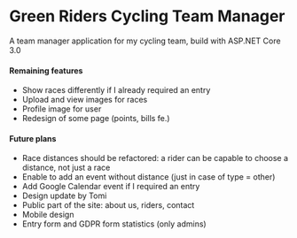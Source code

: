 # Green Riders Cycling Team Manager
A team manager application for my cycling team, build with ASP.NET Core 3.0

#### Remaining features
* Show races differently if I already required an entry
* Upload and view images for races
* Profile image for user
* Redesign of some page (points, bills fe.)

#### Future plans
* Race distances should be refactored: a rider can be capable to choose a distance, not just a race
* Enable to add an event without distance (just in case of type = other)
* Add Google Calendar event if I required an entry
* Design update by Tomi
* Public part of the site: about us, riders, contact
* Mobile design
* Entry form and GDPR form statistics (only admins)